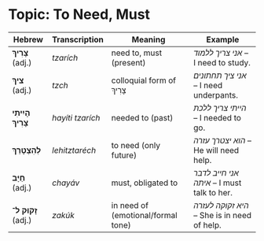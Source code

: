 # Topic: To Need, Must

| **Hebrew**             | **Transcription** |  **Meaning**       | **Example** |
| -------------------- | ----------------- | ------------ | --------------------- |
| **צָרִיךְ** (adj.)   | *tzarích*      |  need to, must (present) | *אני צריך ללמוד* – I need to study.  |
| **ציךְ** (adj.)   | *tzch*      |  colloquial form of צָרִיךְ | *אני ציך תחתונים* – I need underpants.       |
| **הָיִיתִי צָרִיךְ** | *hayíti tzarích*  |  needed to (past)        | *הייתי צריך ללכת* – I needed to go.  |
| **לְהִצְטָרֵךְ**     | *lehitztaréch*    |  to need (only future)    | *הוא יצטרך עזרה* – He will need help. |
| **חַיָּב** (adj.)    | *chayáv*       | must, obligated to      | *אני חייב לדבר איתה* – I must talk to her. |
| **זָקוּק ל־** (adj.)    | *zakúk*       | in need of (emotional/formal tone) | *היא זקוקה לעזרה* – She is in need of help. |
